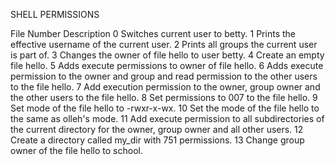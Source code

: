 SHELL PERMISSIONS

File Number   Description
0		Switches current user to betty.
1		Prints the effective username of the current user.
2		Prints all groups the current user is part of.
3		Changes the owner of file hello to user betty.
4		Create an empty file hello.
5		Adds execute permissions to owner of file hello.
6		Adds execute permission to the owner and group and read permission to the other users to the file hello.
7		Add execution permission to the owner, group owner and the other users to the file hello.
8		Set permissions to 007 to the file hello.
9		Set mode of the file hello to -rwxr-x-wx.
10		Set the mode of the file hello to the same as olleh's mode.
11		Add execute permission to all subdirectories of the current directory for the owner, group owner and all other users.
12		Create a directory called my_dir with 751 permissions.
13		Change group owner of the file hello to school.

